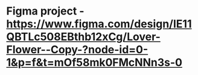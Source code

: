 # Figma project - https://www.figma.com/design/IE11QBTLc508EBthb12xCg/Lover-Flower--Copy-?node-id=0-1&p=f&t=mOf58mk0FMcNNn3s-0
